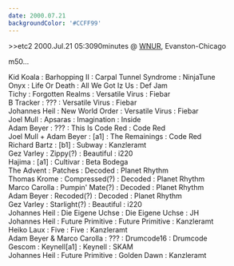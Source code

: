 ```yaml
---
date: 2000.07.21
backgroundColor: '#CCFF99'
---
```


\>>etc2 2000.Jul.21 05:3090minutes @ [WNUR](http://www.wnur.org/), Evanston-Chicago  

m50...  

Kid Koala : Barhopping II : Carpal Tunnel Syndrome : NinjaTune  
Onyx : Life Or Death : All We Got Iz Us : Def Jam  
Tichy : Forgotten Realms : Versatile Virus : Fiebar  
B Tracker : ??? : Versatile Virus : Fiebar  
Johannes Heil : New World Order : Versatile Virus : Fiebar  
Joel Mull : Apsaras : Imagination : Inside  
Adam Beyer : ??? : This Is Code Red : Code Red  
Joel Mull + Adam Beyer : \[a1\] : The Remainings : Code Red  
Richard Bartz : \[b1\] : Subway : Kanzleramt  
Gez Varley : Zippy(?) : Beautiful : i220  
Hajima : \[a1\] : Cultivar : Beta Bodega  
The Advent : Patches : Decoded : Planet Rhythm  
Thomas Krome : Compressed(?) : Decoded : Planet Rhythm  
Marco Carolla : Pumpin' Mate(?) : Decoded : Planet Rhythm  
Adam Beyer : Recoded(?) : Decoded : Planet Rhythm  
Gez Varley : Starlight(?) : Beautiful : i220  
Johannes Heil : Die Eigene Uchse : Die Eigene Uchse : JH  
Johannes Heil : Future Primitive : Future Primitive : Kanzleramt  
Heiko Laux : Five : Five : Kanzleramt  
Adam Beyer & Marco Carolla : ??? : Drumcode16 : Drumcode  
Gescom : Keynell\[a1\] : Keynell : SKAM  
Johannes Heil : Future Primitive : Golden Dawn : Kanzleramt